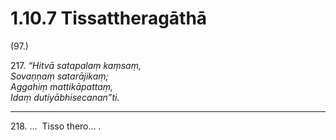 

# 1.10.7 Tissattheragāthā




(97.)

217\. _“Hitvā satapalaṃ kaṃsaṃ,_  
_Sovaṇṇaṃ satarājikaṃ;_  
_Aggahiṃ mattikāpattaṃ,_  
_Idaṃ dutiyābhisecanan”ti._  


---

218\. …  Tisso thero… .





